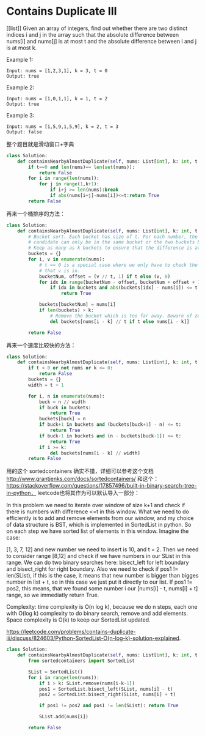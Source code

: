 # Contains Duplicate III
[[list]]
Given an array of integers, find out whether there are two distinct indices i and j in the array such that the absolute difference between nums[i] and nums[j] is at most t and the absolute difference between i and j is at most k.

Example 1:
```
Input: nums = [1,2,3,1], k = 3, t = 0
Output: true
```
Example 2:
```
Input: nums = [1,0,1,1], k = 1, t = 2
Output: true
```
Example 3:
```
Input: nums = [1,5,9,1,5,9], k = 2, t = 3
Output: false
```

整个题目就是滑动窗口+字典

```Python
class Solution:
    def containsNearbyAlmostDuplicate(self, nums: List[int], k: int, t: int) -> bool:
        if t==0 and len(nums)== len(set(nums)):
            return False
        for i in range(len(nums)):
            for j in range(1,k+1):
                if i+j >= len(nums):break
                if abs(nums[i+j]-nums[i])<=t:return True
        return False
```

再来一个桶排序的方法：

```Python
class Solution:
    def containsNearbyAlmostDuplicate(self, nums: List[int], k: int, t: int) -> bool:
        # Bucket sort. Each bucket has size of t. For each number, the possible
        # candidate can only be in the same bucket or the two buckets besides.
        # Keep as many as k buckets to ensure that the difference is at most k.
        buckets = {}
        for i, v in enumerate(nums):
            # t == 0 is a special case where we only have to check the bucket
            # that v is in.
            bucketNum, offset = (v // t, 1) if t else (v, 0)
            for idx in range(bucketNum - offset, bucketNum + offset + 1):
                if idx in buckets and abs(buckets[idx] - nums[i]) <= t:
                    return True

            buckets[bucketNum] = nums[i]
            if len(buckets) > k:
                # Remove the bucket which is too far away. Beware of zero t.
                del buckets[nums[i - k] // t if t else nums[i - k]]

        return False

```

再来一个速度比较快的方法：

```Python
class Solution:
    def containsNearbyAlmostDuplicate(self, nums: List[int], k: int, t: int) -> bool:
        if t < 0 or not nums or k <= 0:
            return False
        buckets = {}
        width = t + 1

        for i, n in enumerate(nums):
            buck = n // width
            if buck in buckets:
                return True
            buckets[buck] = n
            if buck+1 in buckets and (buckets[buck+1] - n) <= t:
                return True
            if buck-1 in buckets and (n - buckets[buck-1]) <= t:
                return True
            if i >= k:
                del buckets[nums[i - k] // width]
        return False
```
用的这个 sortedcontainers 确实不错，详细可以参考这个文档 http://www.grantjenks.com/docs/sortedcontainers/ 和这个： https://stackoverflow.com/questions/17857496/built-in-binary-search-tree-in-python， leetcode也将其作为可以默认导入一部分：

In this problem we need to iterate over window of size k+1 and check if there is numbers with difference <=t in this window. What we need to do efficiently is to add and remove elements from our window, and my choice of data structure is BST, which is implemented in SortedList in python. So on each step we have sorted list of elements in this window. Imagine the case:

[1, 3, 7, 12] and new number we need to insert is 10, and t = 2. Then we need to consider range [8,12] and check if we have numbers in our SList in this range. We can do two binary searches here: bisect_left for left boundary and bisect_right for right boundary. Also we need to check if pos1 != len(SList), if this is the case, it means that new number is bigger than bigges number in list + t, so in this case we just put it directly to our list. If pos1 != pos2, this means, that we found some number i our [nums[i] - t, nums[i] + t] range, so we immediatly return True.

Complexity: time complexity is O(n log k), because we do n steps, each one with O(log k) complexity to do binary search, remove and add elements. Space complexity is O(k) to keep our SortedList updated.

https://leetcode.com/problems/contains-duplicate-iii/discuss/824603/Python-SortedList-O(n-log-k)-solution-explained.

```python
class Solution:
    def containsNearbyAlmostDuplicate(self, nums: List[int], k: int, t: int) -> bool:
        from sortedcontainers import SortedList

        SList = SortedList()
        for i in range(len(nums)):
            if i > k: SList.remove(nums[i-k-1])   
            pos1 = SortedList.bisect_left(SList, nums[i] - t)
            pos2 = SortedList.bisect_right(SList, nums[i] + t)

            if pos1 != pos2 and pos1 != len(SList): return True

            SList.add(nums[i])

        return False
```
